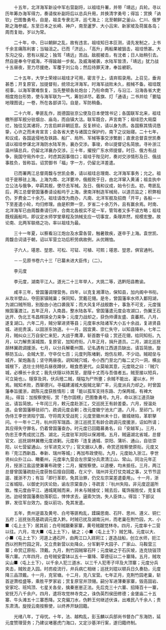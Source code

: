 <!-- { "loadSidebar": true } -->
　　十五年，北洋海军新设中军右营副将，以祖珪升署，并带「靖远」兵轮。寻以历年筹办海军得力，奏请俟补副将后以总兵升用，并换清字勇号；得旨：赏换「讷钦」巴图鲁勇号。自是，祖圭专隶北洋，巡弋海上：北至朝鲜之釜山、仁川、俄罗斯之海参威，东至日本之长崎、神户，南至暹罗、大小吕宋、新家坡及荷属各岛；周而复始，岁以为常。

　　二十年，中、日以朝鲜之乱，故有违言。祖珪知日本叵测，请先发制之，上书千余言痛陈利害；当轴沮之。已而「济远」、「高升」两船果被狙击，祖珪愤甚。大东沟之役，思有以报之；独驾「靖远」苦战。敌舰被击，有沈者；日人始稍引去。然自是奉令守威海，不得踰越一步矣。及威海被袭，水陆军皆溃，「靖远」犹力战十五昼夜，至力尽援绝，军覆于刘公岛；然后待罪天津，奉旨褫职。

　　二十五年，大学士荣禄以祖珪才可用，密言于上，请弃瑕录用。上召见，垂询甚悉；开复原官，加提督衔，统领北洋海军。时海军战败未久，舰械不备。祖珪既视事，以海军骤难恢复，当先整顿各处炮台；乃衔命南下，与沿江、沿海各省大吏相度炮台形势，使与海军联为一气，筹划详尽。着旗、灯「通语」二书并绘「要隘地理图说」一卷，所在各部讲习。自是，军防稍备。

　　二十六年，拳匪乱作，戕德国驻京公使及日本使馆书记；各国联军北来，祖珪檄所部军舰分驻烟台、庙岛，而自镇大沽。联军既合，声言南下；祖珪恐大局糜烂，独往见其诸将，力言启衅非朝廷意。反复辨论，请以身为质。各国察其情词恳挚，心许之而未肯宣言；会各省大吏与诸国立保护约，南下之议始寝。二十七年，和议成，各国返侵地及铁路、船厂、局所、军械等事交涉繁剧；直隶总督袁世凯奏请以祖珪参谋北洋海防水陆军务，襄办交涉。事竣，命以提督记名简放。寻补浙江温州镇总兵，仍留北洋襄办交涉。三十年，擢授广东水师提督。时日、俄方有战争，我国守局外中立，时虑其因事借口；祖珪于陛见时，奏对交涉情形及日、俄战事胜负，皆称旨。诏赏御书「福」字一方，仍留北洋差遣。

　　已而署两江总督周馥与世凯会奏，请以祖珪总理南、北洋海军事务；允之。祖珪于是移驻上海。上海为南、北洋要冲，俄舰败于日，由北洋窜入黄浦；祖圭执中立公法与俄争，卒羁其舰，使尽去军械。及日、俄和议成，始令引去。初，粤匪乱后，两江总督曾国藩奏请设船坞于上海，隶南洋制造军械局，以道员监之；积弊相仍，岁费金二十余万。祖珪请改为商办，凡南、北洋军舰及招商「开平」各船－－下至差遣小轮，均归修理。由是积弊一空，岁省二十余万外，且有赢余焉。时南、北洋海军已由周馥奏请归并，合南北各舰实不足一军，管驾者又多不谙方略；祖珪既规画船坞，即议定水师学堂章程及饷械支应一切事宜，条理井然，规模宏整。故论南、北两军联络之功，率以祖珪为最。

　　三十一年夏，以察看沿江炮台及水雷各营，触暑致疾，遂卒于上海。袁世凯、周馥合词请于朝，诏以军营立功后积劳病故例，从优赐恤。

　　子六人，璂恩、堃恩、可松、可钲、可植、可熙；璂恩、堃恩，俱官通判。

　　－－见原书卷六十三「已纂未进大臣传」（二）。

　　李元度

　　李元度，湖南平江人。道光二十三年举人，大挑二等，选黔阳县教谕。

　　咸丰三年，曾国藩调理营务。四年，以克复湘潭功，保知县，加内阁中书衔。从攻半壁山，夺田家镇贼巢；保同知，赏戴花翎。是冬，曾国藩率水师入鄱阳湖，为湖口贼所阻，别股由小池口袭我军；而大风复坏战舰数十，事急不可支，元度强掖国藩渡江。五年正月，入南昌，整水陆各军。曾国藩遣元度会攻湖口，伪翼王石达开、伪北王韦昌辉挟全力来争；元度力战却之，获伪帅谭友盛、袁蕃邦。八月，遂复湖口。六年二月，贼分窜进贤等县；元度率水陆诸军大小五十余战，复进贤县城、进扼贵溪，以固浙东饷道。十一月，因宜黄、崇仁失守，以知县降补。七年二月，贼纠众三万自安仁来犯，大战于鹰潭，斩首数千级；赏还花翎，给同知衔。九月，以力解贵溪城围，复原官，加知府衔。八年正月，捐升道员。二月，湖北巡抚胡林翼疏调援浙。七月，以分兵解衢州围，记名遇有江西道员缺出，请旨简放。旋移防玉山，会贼大至，守卒仅七百；元度列陈堵剿，炮伤左颊，不少动。贼砌垒与城齐，架炮轰击；坚守两昼夜。诇知贼穴城，令小西门至北门每二丈穴一洞，横出城根下，选壮士持短兵昼夜蹲伏，眠食悉更代。众莫喻其意，元度晓之曰：『贼穴城，必横长十余丈；我先伏隧以待其至，是隧十丈而与吾值者五。贼至接以短兵，可立毙也』。隧穿及洞，伏兵殪二贼，隧隘为尸所壅；余贼不能出，灌以水，歼焉。贼知术败，西窜德兴。寻福建浦城大股贼北窜广丰，元度派兵力却之。时曾国藩奉旨援浙，疏陈元度获胜情形；谓「能以孤军支持东路、力保两城，有裨大局」。得旨：加按察使衔，赏「色尔固楞」巴图鲁勇号。九月，命以浙江道员缺出，请旨简放。十年闰三月，敕元度赴浙江，交巡抚王有龄差委。六月，授温处道。会曾国藩移驻祁门，疏调元度会剿；改元度徽宁池太广道。八月，至祁门。时伪侍王李世贤陷宁国，守将周天受战死；元度至徽州未十日，徽城继陷，革职拏问。十一年十二月，杭州将军瑞昌、浙江巡抚王有龄合疏调元度援浙，诏如所请；其应得失守罪名，仍着曾国藩查办。时元度已回籍募勇名，曰「安越军」。三月，伪忠王李秀成扰江西、湖北，元度驻军浏阳以保湘境。五月，贼逼湖北省城，总督官文、巡抚胡林翼檄元度进剿。元度称『连复通城、崇阳、蒲圻、通山，自驻崇阳，以七营留通山，分军进克义宁』；官文据以入奏，命赏还按察使原衔。元度又称『克江西新昌、奉新、瑞州等城』；再加布政使衔。九月，元度始入浙江。李世贤纠众扑江山、瞰衢州，元度率九营会左宗棠分兵肃清江山、常山。同治元年正月，授浙江盐运使兼署布政使；二月，擢按察使。以道梗，均未抵任。三月，两江总督曾国藩疏劾元度获咎后擅自回籍，在义宁、瑞州并无打仗克城之事，又节节逗遛、援浙不力；有旨「即行革职，免其治罪，仍交左宗棠差遣委用」。十一月，浙江省城陷，以御史刘庆论劾，谕左宗棠查办；寻疏言：『杭州失陷，非元度逗遛所致。惟元度由平江、通城尾贼而来，并未与贼接仗；贼去后，辄饰报胜仗，克复城池。迨经曾国藩奏劾落职后，悻悻求去，逼索欠饷，失人臣体』。得旨：下部议罪，发往军台效力。旋以前功，免其发遣。

　　五年，贵州逆苗及黄号、白号等匪构乱，蹂躏思南、石阡、思州、遵义、铜仁五府；巡抚张亮基疏调元度入黔。时贼已扰及湖南沅州，而老巢在荆竹园，大、小■〈屯上土下〉居其前；白号贼踞秦家寨，黄号贼踞觉林寺。四月，元度率十二营以往。六月，攻大■〈屯上土下〉，破之；小■〈屯上土下〉贼乞降。元度以大、小■〈屯上土下〉河道上通石阡，由两江口入牂牁江；遂造战船，创立水师，扼江西以拊荆竹园之背。又立贵新营以处降众，分军剿平大园子、广家山、马鞍营三寨；命赏辽原衔、顶戴。九月，荆竹园贼窜石阡；元度破之于石灰坡，连克铙钹顶等六寨。六年四月，白号贼安雷钵以五十一寨降、覃德征以二十寨降。五月，贼攻尖山■〈屯上土下〉，以千余人犯三道水、以三千人犯枣子坪及大顶寨；元度分兵夹击，贼败走入园。时疠疫流行，弁兵病亡相继；巡抚刘琨以顿兵日久奏劾，元度降三品顶戴。十一月，克官塘。十二月，克八宝营。七年正月，克荆竹园老巢，斩首逆萧桂盛等，乘胜平罗家岩；赏复原官并顶翎。嗣分军进薄秦家寨，毁高固岩、安家坨、班鸠顶、七星关各垒，擒秦崽崽正法。先后克三十六寨、招降百十一寨，安抚万八千余户。四月，遣将攻觉林寺克之，诛伪英烈侯田修德；金堡庙二十五寨、牛头滩五十三寨悉降。又克偏刀水，伪黔王何继述伏诛，出难民八千余人；贵东肃清。旋授云南按察使，以终养开缺回籍。

　　光绪八年，丁母忧。十年，法、越构乱，彭玉麟以兵部尚书督办广东海防，延元度赞理营务；乃建议堵塞虎门海口，又定沙基洋行案，遂归籍终制。

